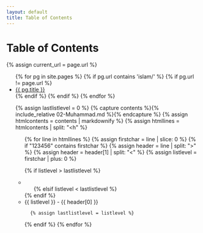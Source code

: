 ```yaml
---
layout: default
title: Table of Contents
---
```


<h1>Table of Contents</h1>

{% assign current_url = page.url %}

<ul>
  {% for pg in site.pages %}
    {% if pg.url contains 'islam/' %}
    {% if pg.url != page.url %}
      <li>
        <a href="{{ pg.url }}">{{ pg.title }}</a>
      </li>
    {% endif %}
    {% endif %}
  {% endfor %}
</ul>

<ul>

{% assign lastlistlevel = 0 %}
{% capture contents %}{% include_relative 02-Muhammad.md %}{% endcapture %}
{% assign htmlcontents = contents | markdownify %}
{% assign htmllines = htmlcontents | split: "<h" %}

<ul>
{% for line in htmllines %}
  {% assign firstchar = line | slice: 0 %}
  {% if "123456" contains firstchar %}
   {% assign header = line | split: ">" %}
   {% assign header = header[1] | split: "<" %}
   {% assign listlevel = firstchar | plus: 0 %}
   
   {% if listlevel > lastlistlevel %}
   <li><ul>
   {% elsif listlevel < lastlistlevel %}
   </ul></li>
   {% endif %}
   <li>{{ listlevel }} - {{ header[0] }}</li>
   
     
	  {% assign lastlistlevel = listlevel %}
  {% endif %}
{% endfor %}
</ul>

